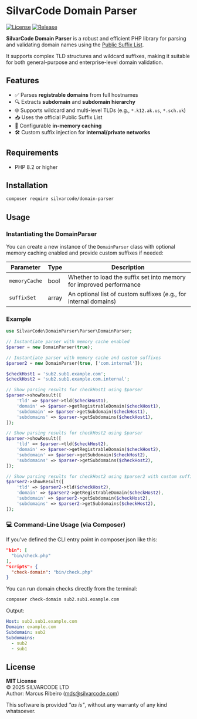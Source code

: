 
# SilvarCode Domain Parser

[![License](https://img.shields.io/badge/license-MIT-brightgreen.svg)]()
[![Release](https://img.shields.io/badge/release-latest-blue.svg)]()

**SilvarCode Domain Parser** is a robust and efficient PHP library for parsing and validating domain names using the [Public Suffix List](https://publicsuffix.org).

It supports complex TLD structures and wildcard suffixes, making it suitable for both general-purpose and enterprise-level domain validation.

## Features

- ✅ Parses **registrable domains** from full hostnames
- 🔍 Extracts **subdomain** and **subdomain hierarchy**
- 🌐 Supports wildcard and multi-level TLDs (e.g., `*.k12.ak.us`, `*.sch.uk`)
- 📥 Uses the official Public Suffix List
- 🧠 Configurable **in-memory caching**
- 🛠️ Custom suffix injection for **internal/private networks**

## Requirements

- PHP 8.2 or higher

## Installation

```bash
composer require silvarcode/domain-parser
```

## Usage

### Instantiating the DomainParser

You can create a new instance of the `DomainParser` class with optional memory caching enabled and provide custom suffixes if needed:

| Parameter     | Type  | Description                                                      |
| ------------- | ----- | ---------------------------------------------------------------- |
| `memoryCache` | bool  | Whether to load the suffix set into memory for improved performance |
| `suffixSet`   | array | An optional list of custom suffixes (e.g., for internal domains) |

### Example

```php
use SilvarCode\DomainParser\Parser\DomainParser;

// Instantiate parser with memory cache enabled
$parser = new DomainParser(true);

// Instantiate parser with memory cache and custom suffixes
$parser2 = new DomainParser(true, ['com.internal']);

$checkHost1 = 'sub2.sub1.example.com';
$checkHost2 = 'sub2.sub1.example.com.internal';

// Show parsing results for checkHost1 using $parser
$parser->showResult([
    'tld' => $parser->tld($checkHost1),
    'domain' => $parser->getRegistrableDomain($checkHost1),
    'subdomain' => $parser->getSubdomain($checkHost1),
    'subdomains' => $parser->getSubdomains($checkHost1),
]);

// Show parsing results for checkHost2 using $parser
$parser->showResult([
    'tld' => $parser->tld($checkHost2),
    'domain' => $parser->getRegistrableDomain($checkHost2),
    'subdomain' => $parser->getSubdomain($checkHost2),
    'subdomains' => $parser->getSubdomains($checkHost2),
]);

// Show parsing results for checkHost2 using $parser2 with custom suffixes
$parser2->showResult([
    'tld' => $parser2->tld($checkHost2),
    'domain' => $parser2->getRegistrableDomain($checkHost2),
    'subdomain' => $parser2->getSubdomain($checkHost2),
    'subdomains' => $parser2->getSubdomains($checkHost2),
]);
```

### 💻 Command-Line Usage (via Composer)
If you’ve defined the CLI entry point in composer.json like this:

```json
"bin": [
  "bin/check.php"
],
"scripts": {
  "check-domain": "bin/check.php"
}

```

You can run domain checks directly from the terminal:

```bash
composer check-domain sub2.sub1.example.com
```

Output:
```yaml
Host: sub2.sub1.example.com
Domain: example.com
Subdomain: sub2
Subdomains:
  - sub2
  - sub1
```


## License

**MIT License**  
© 2025 SILVARCODE LTD  
Author: Marcus Ribeiro (<mds@silvarcode.com>)

This software is provided *"as is"*, without any warranty of any kind whatsoever.
